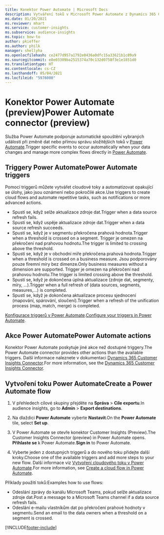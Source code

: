 ```yaml
---
title: Konektor Power Automate | Microsoft Docs
description: Vytváření toků v Microsoft Power Automate z Dynamics 365 Customer Insights.
ms.date: 01/20/2021
ms.reviewer: mhart
ms.service: customer-insights
ms.subservice: audience-insights
ms.topic: how-to
author: pkieffer
ms.author: philk
manager: shellyha
ms.openlocfilehash: ce2477d957a1792e0436a0dfc15a33621b1c89a9
ms.sourcegitcommit: e8e03309ba2515374a70c132d0758f3e1e1851d0
ms.translationtype: HT
ms.contentlocale: cs-CZ
ms.lasthandoff: 05/04/2021
ms.locfileid: "5976080"
---
```

# <a name="power-automate-connector-preview"></a><span data-ttu-id="09900-103">Konektor Power Automate (preview)</span><span class="sxs-lookup"><span data-stu-id="09900-103">Power Automate connector (preview)</span></span>

<span data-ttu-id="09900-104">Služba Power Automate podporuje automatické spouštění vybraných událostí při změně dat nebo přímou správu složitějších toků v [Power Automate](https://flow.microsoft.com/).</span><span class="sxs-lookup"><span data-stu-id="09900-104">Trigger specific events to occur automatically when your data changes and manage more complex flows directly in [Power Automate](https://flow.microsoft.com/).</span></span>

## <a name="power-automate-triggers"></a><span data-ttu-id="09900-105">Triggery Power Automate</span><span class="sxs-lookup"><span data-stu-id="09900-105">Power Automate triggers</span></span>

<span data-ttu-id="09900-106">Pomocí triggerů můžete vytvářet cloudové toky a automatizovat opakující se úlohy, jako jsou oznámení nebo pokročilé akce.</span><span class="sxs-lookup"><span data-stu-id="09900-106">Use triggers to create cloud flows and automate repetitive tasks, such as notifications or more advanced actions.</span></span> 

- <span data-ttu-id="09900-107">Spustí se, když selže aktualizace zdroje dat.</span><span class="sxs-lookup"><span data-stu-id="09900-107">Trigger when a data source refresh fails.</span></span> 
- <span data-ttu-id="09900-108">Spustí se, když uspěje aktualizace zdroje dat.</span><span class="sxs-lookup"><span data-stu-id="09900-108">Trigger when a data source refresh succeeds.</span></span>
- <span data-ttu-id="09900-109">Spustí se, když je v segmentu překročena prahová hodnota.</span><span class="sxs-lookup"><span data-stu-id="09900-109">Trigger when a threshold is crossed on a segment.</span></span> <span data-ttu-id="09900-110">Trigger je omezen na překročení nad prahovou hodnotu.</span><span class="sxs-lookup"><span data-stu-id="09900-110">The trigger is limited to crossing above the threshold.</span></span>
- <span data-ttu-id="09900-111">Spustí se, když je v obchodní míře překročena prahová hodnota.</span><span class="sxs-lookup"><span data-stu-id="09900-111">Trigger when a threshold is crossed on a business measure.</span></span> <span data-ttu-id="09900-112">Jsou podporovány pouze firemní míry bez dimenze.</span><span class="sxs-lookup"><span data-stu-id="09900-112">Only business measures without a dimension are supported.</span></span> <span data-ttu-id="09900-113">Trigger je omezen na překročení nad prahovou hodnotu.</span><span class="sxs-lookup"><span data-stu-id="09900-113">The trigger is limited crossing above the threshold.</span></span>
- <span data-ttu-id="09900-114">Spustí se, když je dokončena úplná aktualizace (zdroje dat, segmenty, míry, ...).</span><span class="sxs-lookup"><span data-stu-id="09900-114">Trigger when a full refresh of (data sources, segments, measures,...) is completed.</span></span>
- <span data-ttu-id="09900-115">Spustí se, když je dokončena aktualizace procesu sjednocení (mapování, spárování, sloučení).</span><span class="sxs-lookup"><span data-stu-id="09900-115">Trigger when a refresh of the unification process (map, match, merge) is completed.</span></span>

<span data-ttu-id="09900-116">[Konfigurace triggerů v Power Automate](https://flow.microsoft.com/connectors/shared_customerinsights/dynamics-365-customer-insights-connector/).</span><span class="sxs-lookup"><span data-stu-id="09900-116">[Configure your triggers in Power Automate](https://flow.microsoft.com/connectors/shared_customerinsights/dynamics-365-customer-insights-connector/).</span></span>

## <a name="power-automate-actions"></a><span data-ttu-id="09900-117">Akce Power Automate</span><span class="sxs-lookup"><span data-stu-id="09900-117">Power Automate actions</span></span>
<span data-ttu-id="09900-118">Konektor Power Automate poskytuje jiné akce než dostupné triggery.</span><span class="sxs-lookup"><span data-stu-id="09900-118">The Power Automate connector provides other actions than the available triggers.</span></span> <span data-ttu-id="09900-119">Další informace naleznete v dokumentaci [Dynamics 365 Customer Insights Connector](/connectors/customerinsights/).</span><span class="sxs-lookup"><span data-stu-id="09900-119">For more information, see the [Dynamics 365 Customer Insights Connector](/connectors/customerinsights/).</span></span>

## <a name="create-a-power-automate-flow"></a><span data-ttu-id="09900-120">Vytvoření toku Power Automate</span><span class="sxs-lookup"><span data-stu-id="09900-120">Create a Power Automate flow</span></span>

1. <span data-ttu-id="09900-121">V přehledech cílové skupiny přejděte na **Správa** > **Cíle exportu**.</span><span class="sxs-lookup"><span data-stu-id="09900-121">In audience insights, go to **Admin** > **Export destinations**.</span></span>

1. <span data-ttu-id="09900-122">Na dlaždici **Power Automate** vyberte **Nastavit**.</span><span class="sxs-lookup"><span data-stu-id="09900-122">On the **Power Automate** tile, select **Set up**.</span></span>

1. <span data-ttu-id="09900-123">V Power Automate se otevře konektor Customer Insights (Preview).</span><span class="sxs-lookup"><span data-stu-id="09900-123">The Customer Insights Connector (preview) in Power Automate opens.</span></span> <span data-ttu-id="09900-124">**Přihlaste se** k Power Automate.</span><span class="sxs-lookup"><span data-stu-id="09900-124">**Sign in** to Power Automate.</span></span>

1. <span data-ttu-id="09900-125">Vyberte jeden z dostupných triggerů a do nového toku přidejte další kroky.</span><span class="sxs-lookup"><span data-stu-id="09900-125">Choose one of the available triggers and add more steps to your new flow.</span></span> <span data-ttu-id="09900-126">Další informace viz [Vytvoření cloudového toku v Power Automate](/power-automate/get-started-logic-flow).</span><span class="sxs-lookup"><span data-stu-id="09900-126">For more information, see [Create a cloud flow in Power Automate](/power-automate/get-started-logic-flow).</span></span>

<span data-ttu-id="09900-127">Příklady použití toků:</span><span class="sxs-lookup"><span data-stu-id="09900-127">Examples how to use flows:</span></span> 
- <span data-ttu-id="09900-128">Odeslání zprávy do kanálu Microsoft Teams, pokud selže aktualizace zdroje dat.</span><span class="sxs-lookup"><span data-stu-id="09900-128">Post a message to a Microsoft Teams channel if a data source refresh fails.</span></span> 
- <span data-ttu-id="09900-129">Odeslání e-mailu vlastníkům dat po překročení prahové hodnoty v segmentu.</span><span class="sxs-lookup"><span data-stu-id="09900-129">Send an email to the data owners when a threshold on a segment is crossed.</span></span>



[!INCLUDE[footer-include](../includes/footer-banner.md)]

